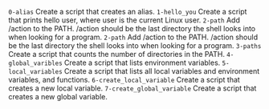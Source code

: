 `0-alias` Create a script that creates an alias.
`1-hello_you` Create a script that prints hello user, where user is the current Linux user.
`2-path` Add /action to the PATH. /action should be the last directory the shell looks into when looking for a program.
`2-path` Add /action to the PATH. /action should be the last directory the shell looks into when looking for a program.
`3-paths` Create a script that counts the number of directories in the PATH.
`4-global_varibles` Create a script that lists environment variables.
`5-local_variables` Create a script that lists all local variables and environment variables, and functions.
`6-create_local_variable` Create a script that creates a new local variable.
`7-create_global_variable` Create a script that creates a new global variable.